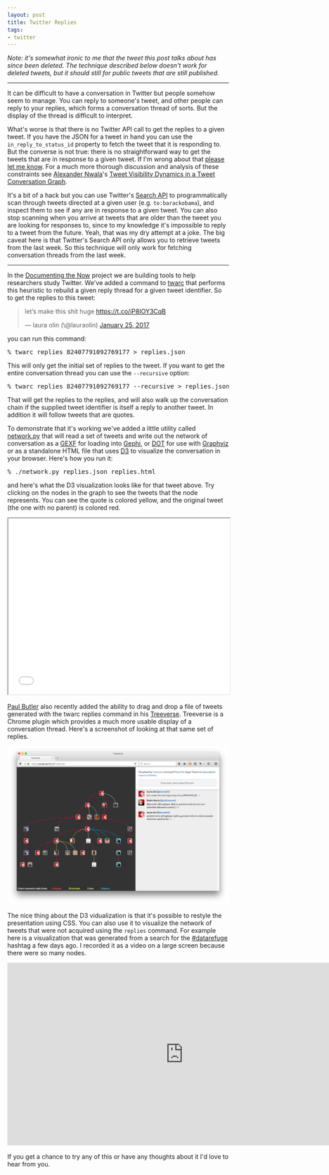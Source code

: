 ```yaml
---
layout: post
title: Twitter Replies
tags:
- twitter
---
```


*Note: it's somewhat ironic to me that the tweet this post talks about has since
been deleted. The technique described below doesn't work for deleted tweets, but
it should still for public tweets that are still published.*

---

It can be difficult to have a conversation in Twitter but people somehow seem to
manage.  You can reply to someone's tweet, and other people can reply to your
replies, which forms a conversation thread of sorts. But the display of the
thread is difficult to interpret.

What's worse is that there is no Twitter API call to get the replies to a given
tweet. If you have the JSON for a tweet in hand you can use the
`in_reply_to_status_id` property to fetch the tweet that it is responding to.
But the converse is not true: there is no straightforward way to get the tweets
that are in response to a given tweet.  If I'm wrong about that [please let me
know](mailto:ehs@pobox.com). For a much more thorough discussion and analysis of
these constraints see [Alexander Nwala](https://twitter.com/acnwala)'s [Tweet
Visibility Dynamics in a Tweet Conversation
Graph](http://ws-dl.blogspot.com/2016/07/2016-07-18-tweet-visibility-dynamics-in.html).

It's a bit of a hack but you can use Twitter's [Search
API](https://dev.twitter.com/rest/reference/get/search/tweets) to
programmatically scan through tweets directed at a given user (e.g.
`to:barackobama`), and inspect them to see if any are in response to a given
tweet. You can also stop scanning when you arrive at tweets that are older than
the tweet you are looking for responses to, since to my knowledge it's
impossible to reply to a tweet from the future. Yeah, that was my dry attempt at
a joke. The big caveat here is that Twitter's Search API only allows you to
retrieve tweets from the last week. So this technique will only work for
fetching conversation threads from the last week.

---

In the [Documenting the Now](http://www.docnow.io) project we are building tools
to help researchers study Twitter. We've added a command to
[twarc](https://github.com/docnow/twarc) that performs this heuristic to rebuild
a given reply thread for a given tweet identifier. So to get the replies to this
tweet:

<blockquote class="twitter-tweet" data-lang="en"><p lang="en" dir="ltr">let’s make this shit huge <a href="https://t.co/iP8IOY3CqB">https://t.co/iP8IOY3CqB</a></p>&mdash; laura olin (\@lauraolin) <a href="https://twitter.com/lauraolin/status/824077910927691778">January 25, 2017</a></blockquote> <script async src="//platform.twitter.com/widgets.js" charset="utf-8"></script>

you can run this command:

<pre>
% twarc replies 82407791092769177 > replies.json
</pre>

This will only get the initial set of replies to the tweet. If you want to get
the entire conversation thread you can use the `--recursive` option:

<pre>
% twarc replies 82407791092769177 --recursive > replies.json
</pre>

That will get the replies to the replies, and will also walk up the conversation
chain if the supplied tweet identifier is itself a reply to another tweet. In
addition it will follow tweets that are quotes.

To demonstrate that it's working we've added a little utility called
[network.py](https://github.com/DocNow/twarc/blob/master/utils/network.py) that
will read a set of tweets and write out the network of conversation as a
[GEXF](https://gephi.org/gexf/format/) for loading into
[Gephi](https://gephi.org/), or
[DOT](https://en.wikipedia.org/wiki/DOT_%28graph_description_language%29) for
use with [Graphviz](http://graphviz.org/) or as a standalone HTML file that uses
[D3](https://d3js.org/) to visualize the conversation in your browser. Here's
how you run it:

<pre>
% ./network.py replies.json replies.html
</pre>

and here's what the D3 visualization looks like for that tweet above. Try
clicking on the nodes in the graph to see the tweets that the node represents.
You can see the quote is colored yellow, and the original tweet (the one with no
parent) is colored red.

<iframe scrolling="no" height="400px" width="100%" src="/pages/replies/"></iframe>

[Paul Butler](https://twitter.com/paulgb) also recently added the ability to
drag and drop a file of tweets generated with the twarc replies command in his
[Treeverse](https://paulgb.github.io/Treeverse/). Treeverse is a Chrome
plugin which provides a much more usable display of a conversation thread.
Here's a screenshot of looking at that same set of replies.

<a href="https://paulgb.github.io/Treeverse/"> <img class="img-responsive"
src="/images/treeverse.png"> </a>

The nice thing about the D3 vidualization is that it's possible to restyle the
presentation using CSS. You can also use it to visualize the network of tweets
that were not acquired using the `replies` command. For example here is a
visualization that was generated from a search for the <a
href="https://twitter.com/search?q=datarefuge">#datarefuge</a> hashtag a few
days ago. I recorded it as a video on a large screen because there were so many
nodes.

<iframe width="800" height="415" src="https://www.youtube.com/embed/fiiXY33z-iE"
frameborder="0" allowfullscreen></iframe>

If you get a chance to try any of this or have any thoughts about it I'd love 
to hear from you.
